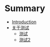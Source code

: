 # Summary

* [Introduction](README.md)
* [关于测试](book/guan-yu-ce-shi.md)
    * [测试](book/test.md)
    * [测试2](book/test2.md)

